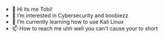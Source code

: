 - 👋 Hi its me Tobi!
- 👀 I’m interested in Cybersecurity and boobiezz
- 🌱 I’m currently learning how to use Kali Linux
- 📫 How to reach me uhh well you can't cause your to short

<!---
Torrintel/Torrintel is a ✨ special ✨ repository because its `README.md` (this file) appears on your GitHub profile.
You can click the Preview link to take a look at your changes.
--->
